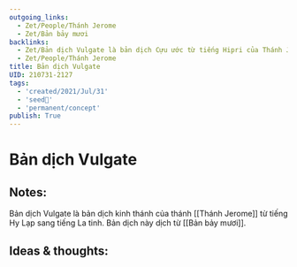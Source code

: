 ```yaml
---
outgoing_links:
  - Zet/People/Thánh Jerome
  - Zet/Bản bảy mươi
backlinks:
  - Zet/Bản dịch Vulgate là bản dịch Cựu ước từ tiếng Hipri của Thánh Jerome
  - Zet/People/Thánh Jerome
title: Bản dịch Vulgate
UID: 210731-2127
tags:
  - 'created/2021/Jul/31'
  - 'seed🥜'
  - 'permanent/concept'
publish: True
---
```

# Bản dịch Vulgate

## Notes:
Bản dịch Vulgate là bản dịch kinh thánh của thánh [[Thánh Jerome]] từ tiếng Hy Lạp sang tiếng La tinh. Bản dịch này dịch từ [[Bản bảy mươi]].

## Ideas & thoughts:
